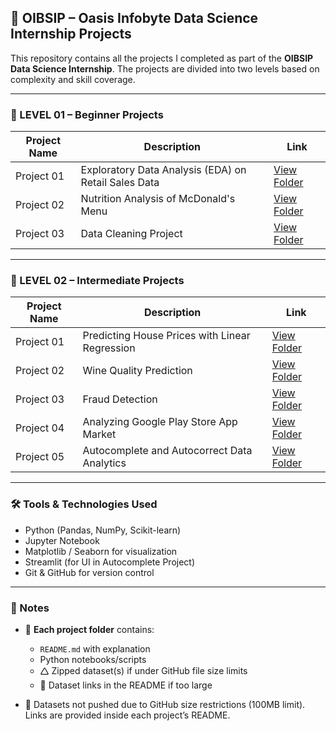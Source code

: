 ## 🌟 OIBSIP – Oasis Infobyte Data Science Internship Projects

This repository contains all the projects I completed as part of the **OIBSIP Data Science Internship**. The projects are divided into two levels based on complexity and skill coverage.

---

### 📁 LEVEL 01 – Beginner Projects

| Project Name | Description                                          | Link                                     |
| ------------ | ---------------------------------------------------- | ---------------------------------------- |
| Project 01   | Exploratory Data Analysis (EDA) on Retail Sales Data | [View Folder](./LEVEL%2001/PROJECT%2001) |
| Project 02   | Nutrition Analysis of McDonald's Menu                | [View Folder](./LEVEL%2001/PROJECT%2002) |
| Project 03   | Data Cleaning Project                                | [View Folder](./LEVEL%2001/PROJECT%2003) |

---

### 📁 LEVEL 02 – Intermediate Projects

| Project Name | Description                                    | Link                                     |
| ------------ | ---------------------------------------------- | ---------------------------------------- |
| Project 01   | Predicting House Prices with Linear Regression | [View Folder](./LEVEL%2002/PROJECT%2001) |
| Project 02   | Wine Quality Prediction                        | [View Folder](./LEVEL%2002/PROJECT%2002) |
| Project 03   | Fraud Detection                                | [View Folder](./LEVEL%2002/PROJECT%2003) |
| Project 04   | Analyzing Google Play Store App Market         | [View Folder](./LEVEL%2002/PROJECT%2004) |
| Project 05   | Autocomplete and Autocorrect Data Analytics    | [View Folder](./LEVEL%2002/PROJECT%2005) |

---

### 🛠 Tools & Technologies Used

* Python (Pandas, NumPy, Scikit-learn)
* Jupyter Notebook
* Matplotlib / Seaborn for visualization
* Streamlit (for UI in Autocomplete Project)
* Git & GitHub for version control

---

### 📌 Notes

* 📂 **Each project folder** contains:

  * `README.md` with explanation
  * Python notebooks/scripts
  * 🛆 Zipped dataset(s) if under GitHub file size limits
  * 🔗 Dataset links in the README if too large

* 📁 Datasets not pushed due to GitHub size restrictions (100MB limit). Links are provided inside each project’s README.
